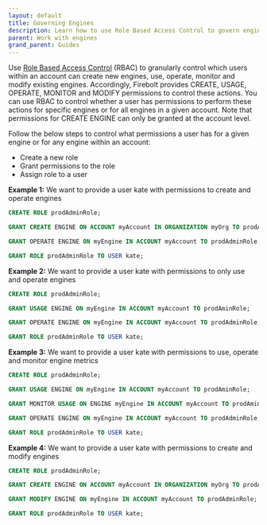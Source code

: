 ```yaml
---
layout: default
title: Governing Engines
description: Learn how to use Role Based Access Control to govern engines
parent: Work with engines
grand_parent: Guides
---
```


Use [Role Based Access Control](../../Guides/security/rbac.md) (RBAC) to granularly control which users within an account can create new engines, use, operate, monitor and modify existing engines. Accordingly, Firebolt provides CREATE, USAGE, OPERATE, MONITOR and MODIFY permissions to control these actions. You can use RBAC to control whether a user has permissions to perform these actions for specific engines or for all engines in a given account. Note that permissions for CREATE ENGINE can only be granted at the account level. <br />

Follow the below steps to control what permissions a user has for a given engine or for any engine within an account:
* Create a new role
* Grant permissions to the role
* Assign role to a user

**Example 1:**  We want to provide a user kate with permissions to create and operate engines

```sql
CREATE ROLE prodAdminRole;

GRANT CREATE ENGINE ON ACCOUNT myAccount IN ORGANIZATION myOrg TO prodAminRole; 

GRANT OPERATE ENGINE ON myEngine IN ACCOUNT myAccount TO prodAdminRole; 

GRANT ROLE prodAdminRole TO USER kate;  
```

**Example 2:** We want to provide a user kate with permissions to only use and operate engines

```sql
CREATE ROLE prodAdminRole;

GRANT USAGE ENGINE ON myEngine IN ACCOUNT myAccount TO prodAminRole; 

GRANT OPERATE ENGINE ON myEngine IN ACCOUNT myAccount TO prodAdminRole; 

GRANT ROLE prodAdminRole TO USER kate;  
```

**Example 3:**  We want to provide a user kate with permissions to use, operate and monitor engine metrics

```sql
CREATE ROLE prodAdminRole;

GRANT USAGE ENGINE ON myEngine IN ACCOUNT myAccount TO prodAminRole;

GRANT MONITOR USAGE ON ENGINE myEngine IN ACCOUNT myAccount TO prodAminRole; 

GRANT OPERATE ENGINE ON myEngine IN ACCOUNT myAccount TO prodAdminRole; 

GRANT ROLE prodAdminRole TO USER kate;  
```

**Example 4:**  We want to provide a user kate with permissions to create and modify engines

```sql
CREATE ROLE prodAdminRole;

GRANT CREATE ENGINE ON ACCOUNT myAccount IN ORGANIZATION myOrg TO prodAminRole; 

GRANT MODIFY ENGINE ON myEngine IN ACCOUNT myAccount TO prodAdminRole; 

GRANT ROLE prodAdminRole TO USER kate;  
```



